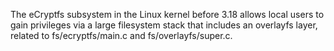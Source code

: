 The eCryptfs subsystem in the Linux kernel before 3.18 allows local users to gain privileges via a large filesystem stack that includes an overlayfs layer, related to fs/ecryptfs/main.c and fs/overlayfs/super.c.